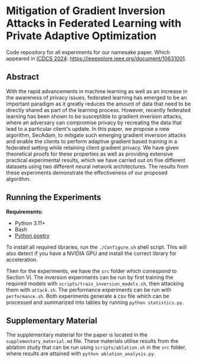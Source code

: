 # Mitigation of Gradient Inversion Attacks in Federated Learning with Private Adaptive Optimization

Code repository for all experiments for our namesake paper. Which appeared in [ICDCS 2024](https://icdcs2024.icdcs.org/): https://ieeexplore.ieee.org/document/10631001.

## Abstract

With the rapid advancements in machine learning as well as an increase in the awareness of privacy issues, federated learning has emerged to be an important paradigm as it greatly reduces the amount of data that need to be directly shared as part of the learning process. However, recently federated learning has been shown to be susceptible to gradient inversion attacks, where an adversary can compromise privacy by recreating the data that lead to a particular client's update. In this paper, we propose a new algorithm, SecAdam, to mitigate such emerging gradient inversion attacks and enable the clients to perform adaptive gradient based training in a federated setting while retaining client gradient privacy. We have given theoretical proofs for these properties as well as providing extensive practical experimental results, which we have carried out on five different datasets using two different neural network architectures. The results from these experiments demonstrate the effectiveness of our proposed algorithm.

## Running the Experiments

**Requirements:**
- Python 3.11+
- Bash
- [Python poetry](https://python-poetry.org/)

To install all required libraries, run the `./Configure.sh` shell script. This will also detect if you have a NVIDIA GPU and install the correct library for acceleration.

Then for the experiments, we have the `src` folder which correspond to Section VI. The inversion experiments can be run by first training the required models with `scripts/train_inversion_models.sh`, then attacking them with `attack.sh`. The performance experiments can be run with `performance.sh`. Both experiments generate a csv file which can be processed and summarized into tables by running `python statistics.py`.


## Supplementary Material

The supplementary material for the paper is located in the `supplementary_material.md` file. These materials utilise results from the ablation study that can be run using `scripts/ablation.sh` in the `src` folder, where results are attained with `python ablation_analysis.py`.
